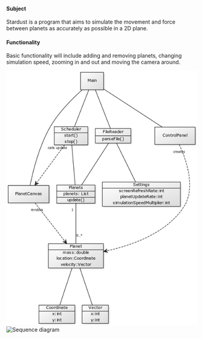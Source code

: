 #### Subject
  Stardust is a program that aims to simulate the movement and force between planets as accurately as possible in a 2D plane.
  
#### Functionality
  Basic functionality will include adding and removing planets, changing simulation speed, zooming in and out and moving the camera around.

![Class diagram](class_diagram3.png)
![Sequence diagram](Planet_creation_seqDiagram.png)
